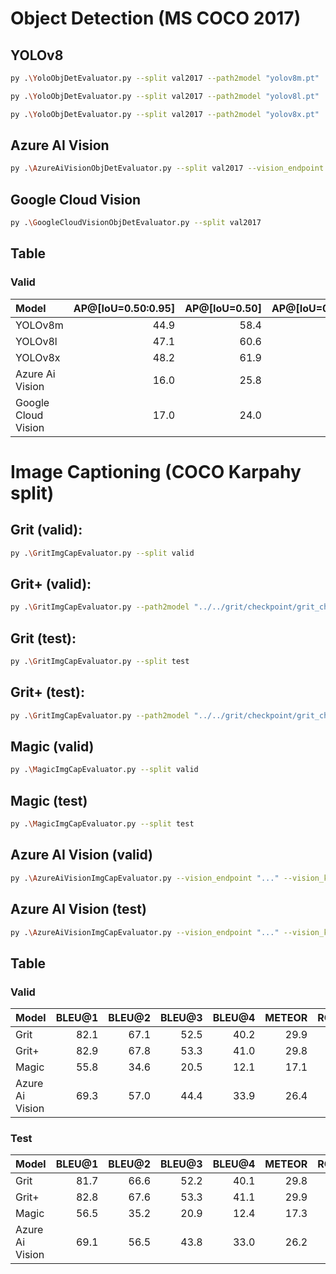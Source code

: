 # Object Detection (MS COCO 2017)

## YOLOv8

```sh
py .\YoloObjDetEvaluator.py --split val2017 --path2model "yolov8m.pt"
```

```sh
py .\YoloObjDetEvaluator.py --split val2017 --path2model "yolov8l.pt"
```

```sh
py .\YoloObjDetEvaluator.py --split val2017 --path2model "yolov8x.pt"
```

## Azure AI Vision

```sh
py .\AzureAiVisionObjDetEvaluator.py --split val2017 --vision_endpoint "..." --vision_key "..."
```

## Google Cloud Vision

```sh
py .\GoogleCloudVisionObjDetEvaluator.py --split val2017
```

## Table

### Valid

| Model               | AP@[IoU=0.50:0.95] | AP@[IoU=0.50] | AP@[IoU=0.75] |
|:--------------------|-------------------:|--------------:|--------------:|
| YOLOv8m             |               44.9 |          58.4 |          49.1 |
| YOLOv8l             |               47.1 |          60.6 |          51.4 |
| YOLOv8x             |               48.2 |          61.9 |          52.7 |
| Azure Ai Vision     |               16.0 |          25.8 |          17.0 |
| Google Cloud Vision |               17.0 |          24.0 |          18.9 |

# Image Captioning (COCO Karpahy split)

## Grit (valid):

```sh
py .\GritImgCapEvaluator.py --split valid
```

[//]: # (```py)

[//]: # ({'BLEU': [0.8207786842920414, 0.6709795848687291, 0.5252838463437185, 0.4024178194516863], 'METEOR': 0.2983502667973255, 'ROUGE': 0.5944741975399597, 'CIDEr': 1.3574313593264613})

[//]: # (```)

## Grit+ (valid):

```sh
py .\GritImgCapEvaluator.py --path2model "../../grit/checkpoint/grit_checkpoint_4ds.pth" --split valid
```

[//]: # (```py)

[//]: # ({'BLEU': [0.8292800536709961, 0.6776099348967689, 0.5326284154980532, 0.40995273497512985], 'METEOR': 0.2976108902062192, 'ROUGE': 0.5957500432884378, 'CIDEr': 1.3794508769003124})

[//]: # (```)

## Grit (test):

```sh
py .\GritImgCapEvaluator.py --split test
```

[//]: # (```py)

[//]: # ({'BLEU': [0.8169450876612468, 0.6659656976578642, 0.5221573710371649, 0.40095980016684163], 'METEOR': 0.2982741827366902, 'ROUGE': 0.5915861414935372, 'CIDEr': 1.367754717294518})

[//]: # (```)

## Grit+ (test):

```sh
py .\GritImgCapEvaluator.py --path2model "../../grit/checkpoint/grit_checkpoint_4ds.pth" --split test
```

[//]: # (```py)

[//]: # ({'BLEU': [0.8283305015417358, 0.6761726094890992, 0.5331336454457238, 0.41117609451544174], 'METEOR': 0.29898785078984785, 'ROUGE': 0.5965110456829231, 'CIDEr': 1.3950086880355723})

[//]: # (```)

## Magic (valid)

```sh
py .\MagicImgCapEvaluator.py --split valid
```

[//]: # (```py)

[//]: # ({'BLEU': [0.5577394941213332, 0.34628724583842835, 0.20507096726390306, 0.12147960168088585], 'METEOR': 0.170627120014616, 'ROUGE': 0.39468176155215434, 'CIDEr': 0.46821273101117733})

[//]: # (```)

## Magic (test)

```sh
py .\MagicImgCapEvaluator.py --split test
```

[//]: # (```py)

[//]: # ({'BLEU': [0.5647497270426728, 0.35277803381007805, 0.2093075353646834, 0.12448374645951399], 'METEOR': 0.17309087763290584, 'ROUGE': 0.3957271072395506, 'CIDEr': 0.48350808407410195})

[//]: # (```)

## Azure AI Vision (valid)

```sh
py .\AzureAiVisionImgCapEvaluator.py --vision_endpoint "..." --vision_key "..." --split valid
```

[//]: # (```py)

[//]: # ({'BLEU': [0.6931128786372772, 0.5700384964261264, 0.4445366883545693, 0.339177781132265], 'METEOR': 0.26383743695540124, 'ROUGE': 0.5732704646566703, 'CIDEr': 1.1355119410689063})

[//]: # (```)

## Azure AI Vision (test)

```sh
py .\AzureAiVisionImgCapEvaluator.py --vision_endpoint "..." --vision_key "..." --split test
```

[//]: # (```py)

[//]: # ({'BLEU': [0.6906055678257669, 0.5646801185545512, 0.43767921230405077, 0.32962501203544553], 'METEOR': 0.26174652217210986, 'ROUGE': 0.5705673328266736, 'CIDEr': 1.133344394462253})

[//]: # (```)

## Table

### Valid
| Model           | BLEU@1 | BLEU@2 | BLEU@3 | BLEU@4 | METEOR | ROUGE | CIDEr |
|:----------------|-------:|-------:|-------:|-------:|-------:|------:|------:|
| Grit            |   82.1 |   67.1 |   52.5 |   40.2 |   29.9 |  59.4 | 135.7 |
| Grit+           |   82.9 |   67.8 |   53.3 |   41.0 |   29.8 |  59.6 | 137.9 |
| Magic           |   55.8 |   34.6 |   20.5 |   12.1 |   17.1 |  39.5 |  46.8 |
| Azure Ai Vision |   69.3 |   57.0 |   44.4 |   33.9 |   26.4 |  57.3 | 113.6 |

### Test
| Model           | BLEU@1 | BLEU@2 | BLEU@3 | BLEU@4 | METEOR | ROUGE | CIDEr |
|:----------------|-------:|-------:|-------:|-------:|-------:|------:|------:|
| Grit            |   81.7 |   66.6 |   52.2 |   40.1 |   29.8 |  59.2 | 136.8 |
| Grit+           |   82.8 |   67.6 |   53.3 |   41.1 |   29.9 |  59.7 | 139.5 |
| Magic           |   56.5 |   35.2 |   20.9 |   12.4 |   17.3 |  39.6 |  48.4 |
| Azure Ai Vision |   69.1 |   56.5 |   43.8 |   33.0 |   26.2 |  57.1 | 113.3 |
